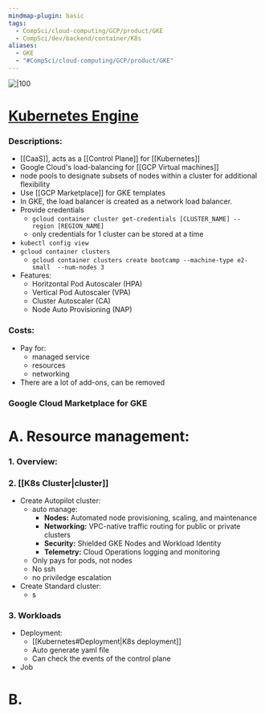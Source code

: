 ```yaml
---
mindmap-plugin: basic
tags:
  - CompSci/cloud-computing/GCP/product/GKE
  - CompSci/dev/backend/container/K8s
aliases:
  - GKE
  - "#CompSci/cloud-computing/GCP/product/GKE"
---
```

![|100](https://cdn.qwiklabs.com/QKV092kALeUu8E6Qu3qVrHWJ%2BjkMkSlR%2BwZpsbfX73w%3D)
# [Kubernetes Engine](https://console.cloud.google.com/kubernetes)
### Descriptions:
- [[CaaS]], acts as a [[Control Plane]] for [[Kubernetes]]
- Google Cloud's load-balancing for [[GCP Virtual machines]]
- node pools to designate subsets of nodes within a cluster for additional flexibility
- Use [[GCP Marketplace]] for GKE templates
- In GKE, the load balancer is created as a network load balancer.
- Provide credentials
	- `gcloud container cluster get-credentials [CLUSTER_NAME] --region [REGION_NAME]`
	- only credentials for 1 cluster can be stored at a time
- `kubectl config view`
- `gcloud container clusters`
	- `gcloud container clusters create bootcamp --machine-type e2-small  --num-nodes 3 `
- Features:
	- Horitzontal Pod Autoscaler (HPA)
	- Vertical Pod Autoscaler (VPA)
	- Cluster Autoscaler (CA)
	- Node Auto Provisioning (NAP)
### Costs:
- Pay for: 
	- managed service
	- resources
	- networking
- There are a lot of add-ons, can be removed
### Google Cloud Marketplace for GKE

# A. Resource management:
### 1. Overview:

### 2. [[K8s Cluster|cluster]]
- Create Autopilot cluster:
	- auto manage:
		- **Nodes:** Automated node provisioning, scaling, and maintenance
		- **Networking:** VPC-native traffic routing for public or private clusters
		- **Security:** Shielded GKE Nodes and Workload Identity
		- **Telemetry:** Cloud Operations logging and monitoring
	- Only pays for pods, not nodes
	- No  ssh
	- no priviledge escalation
- Create Standard cluster:
	- s
### 3. Workloads
- Deployment:
	- [[Kubernetes#Deployment|K8s deployment]] 
	- Auto generate yaml file
	- Can check the events of the control plane
- Job
# B. 
